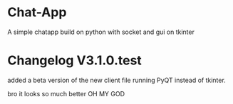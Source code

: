 # Chat-App
A simple chatapp build on python with socket and gui on tkinter

# Changelog V3.1.0.test

added a beta version of the new client file running PyQT instead of tkinter.

bro it looks so much better OH MY GOD